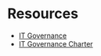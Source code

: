 # Resources

* [IT Governance](http://www.itgovernance.com/index.php/it-governance-implementations)
* [IT Governance Charter](http://itgovernance.com/itg_charter.pdf)
